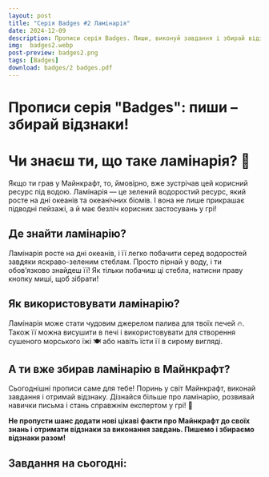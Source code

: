 ```yaml
---
layout: post
title: "Серія Badges #2 Ламінарія"
date: 2024-12-09
description: Прописи серія Badges. Пиши, виконуй завдання і збирай відзнаки, відкриваючи цікаві факти про Майнкрафт! 
img:  badges2.webp
post-preview: badges2.png
tags: [Badges]
download: badges/2 badges.pdf
---
```




# Прописи серія "Badges": пиши – збирай відзнаки!

# Чи знаєш ти, що таке ламінарія? 🌊

Якщо ти грав у Майнкрафт, то, ймовірно, вже зустрічав цей корисний ресурс під водою. Ламінарія — це зелений водоростий ресурс, який росте на дні океанів та океанічних біомів. І вона не лише прикрашає підводні пейзажі, а й має безліч корисних застосувань у грі!

## Де знайти ламінарію?  
Ламінарія росте на дні океанів, і її легко побачити серед водоростей завдяки яскраво-зеленим стеблам. Просто пірнай у воду, і ти обов’язково знайдеш її! Як тільки побачиш ці стебла, натисни праву кнопку миші, щоб зібрати!

## Як використовувати ламінарію?  
Ламінарія може стати чудовим джерелом палива для твоїх печей 🔥. Також її можна висушити в печі і використовувати для створення сушеного морського їжі 🍽 або навіть їсти її в сирому вигляді.

## А ти вже збирав ламінарію в Майнкрафт?  
Сьогоднішні прописи саме для тебе! Поринь у світ Майнкрафт, виконай завдання і отримай відзнаку. Дізнайся більше про ламінарію, розвивай навички письма і стань справжнім експертом у грі! 🏅

**Не пропусти шанс додати нові цікаві факти про Майнкрафт до своїх знань і отримати відзнаки за виконання завдань. Пишемо і збираємо відзнаки разом!** ️

## Завдання на сьогодні:
